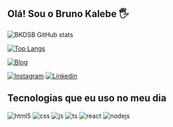 ## Olá! Sou o Bruno Kalebe 🖐️
![BKDSB GitHub stats](https://github-readme-stats.vercel.app/api?username=bkdsb&show_icons=true&hide_rank=true&show&theme=dracula&count_private=true&hide=stars,prs,issues,contribs)

[![Top Langs](https://github-readme-stats.vercel.app/api/top-langs/?username=bkdsb&layout=compact)](https://bkdsb.github.io/)


[![Blog](https://img.shields.io/website?label=PortifolioBasic&style=for-the-badge&url=https://portfolio-bel.netlify.app)](https://portfolio-bel.netlify.app)

[![Instagram](https://img.shields.io/badge/Instagram-E4405F?style=for-the-badge&logo=instagram&logoColor=white)](https://instagram.com/obrunokalebe)
[![Linkedin](https://img.shields.io/badge/LinkedIn-0077B5?style=for-the-badge&logo=linkedin&logoColor=white)](https://www.linkedin.com/in/bruno-kalebe)


## Tecnologias que eu uso no meu dia

<div style="display: inline_block">
  <img align="center" alt="html5" src="https://img.shields.io/badge/HTML5-E34F26?style=for-the-badge&logo=html5&logoColor=white" />
  <img align="center" alt="css" src="https://img.shields.io/badge/CSS3-1572B6?style=for-the-badge&logo=css3&logoColor=white" />
  <img align="center" alt="js" src="https://img.shields.io/badge/JavaScript-F7DF1E?style=for-the-badge&logo=javascript&logoColor=black" />
  <img align="center" alt="ts" src="https://img.shields.io/badge/TypeScript-007ACC?style=for-the-badge&logo=typescript&logoColor=white" />
  <img align="center" alt="react" src="https://img.shields.io/badge/React-20232A?style=for-the-badge&logo=react&logoColor=61DAFB" />
  <img align="center" alt="nodejs" src="https://img.shields.io/badge/Node.js-43853D?style=for-the-badge&logo=node.js&logoColor=white" />
</div><br/>
